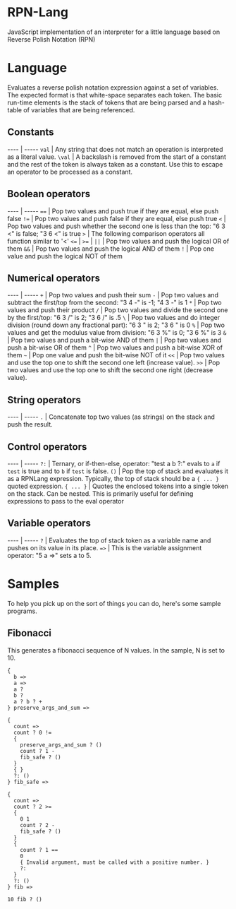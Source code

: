 # RPN-Lang
JavaScript implementation of an interpreter for a little language based on Reverse Polish Notation (RPN)

# Language
Evaluates a reverse polish notation expression against a set of variables. The expected format is that white-space separates each token. The basic run-time elements is the stack of tokens that are being parsed and a hash-table of variables that are being referenced.

## Constants
---- | -----
`val` | Any string that does not match an operation is interpreted as a literal value.
`\val` | A backslash is removed from the start of a constant and the rest of the token is always taken as a constant. Use this to escape an operator to be processed as a constant.

## Boolean operators
---- | -----
`==` | Pop two values and push true if they are equal, else push false
`!=` | Pop two values and push false if they are equal, else push true
`<` | Pop two values and push whether the second one is less than the top: "6 3 <" is false; "3 6 <" is true
`>` | The following comparison operators all function similar to '<'
`<=` |
`>=` |
`||` | Pop two values and push the logical OR of them
`&&` | Pop two values and push the logical AND of them
`!` | Pop one value and push the logical NOT of them

## Numerical operators
---- | -----
`+` | Pop two values and push their sum
`-` | Pop two values and subtract the first/top from the second: "3 4 -" is -1; "4 3 -" is 1
`*` | Pop two values and push their product
`/` | Pop two values and divide the second one by the first/top: "6 3 /" is 2; "3 6 /" is .5
`\` | Pop two values and do integer division (round down any fractional part): "6 3 \" is 2; "3 6 \" is 0
`%` | Pop two values and get the modulus value from division: "6 3 %" is 0; "3 6 %" is 3
`&` | Pop two values and push a bit-wise AND of them
`|` | Pop two values and push a bit-wise OR of them
`^` | Pop two values and push a bit-wise XOR of them
`~` | Pop one value and push the bit-wise NOT of it
`<<` | Pop two values and use the top one to shift the second one left (increase value).
`>>` | Pop two values and use the top one to shift the second one right (decrease value).

## String operators
---- | -----
`.` | Concatenate top two values (as strings) on the stack and push the result.

## Control operators
---- | -----
`?:` | Ternary, or if-then-else, operator: "test a b ?:" evals to `a` if `test` is true and to `b` if `test` is false.
`()` | Pop the top of stack and evaluates it as a RPNLang expression. Typically, the top of stack should be a `{ ... }` quoted expression.
`{ ... }` | Quotes the enclosed tokens into a single token on the stack. Can be nested. This is primarily useful for defining expressions to pass to the eval operator

## Variable operators
---- | -----
`?` | Evaluates the top of stack token as a variable name and pushes on its value in its place.
`=>` | This is the variable assignment operator: "5 a =>" sets a to 5.

# Samples
To help you pick up on the sort of things you can do, here's some sample programs.
## Fibonacci
This generates a fibonacci sequence of N values. In the sample, N is set to 10.
```
{
  b =>
  a =>
  a ?
  b ?
  a ? b ? +
} preserve_args_and_sum =>

{
  count =>
  count ? 0 !=
  {
    preserve_args_and_sum ? ()
    count ? 1 -
    fib_safe ? ()
  }
  { }
  ?: ()
} fib_safe =>

{
  count =>
  count ? 2 >=
  {
    0 1
    count ? 2 - 
    fib_safe ? ()
  }
  {
    count ? 1 ==
    0
    { Invalid argument, must be called with a positive number. }
    ?:
  }
  ?: ()
} fib =>

10 fib ? ()
```
